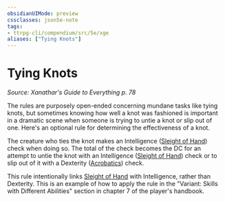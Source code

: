 ```yaml
---
obsidianUIMode: preview
cssclasses: json5e-note
tags:
- ttrpg-cli/compendium/src/5e/xge
aliases: ["Tying Knots"]
---
```

# Tying Knots
*Source: Xanathar's Guide to Everything p. 78* 

The rules are purposely open-ended concerning mundane tasks like tying knots, but sometimes knowing how well a knot was fashioned is important in a dramatic scene when someone is trying to untie a knot or slip out of one. Here's an optional rule for determining the effectiveness of a knot.

The creature who ties the knot makes an Intelligence ([Sleight of Hand](2-Mechanics/CLI/rules/skills.md#Sleight%20of%20Hand)) check when doing so. The total of the check becomes the DC for an attempt to untie the knot with an Intelligence ([Sleight of Hand](2-Mechanics/CLI/rules/skills.md#Sleight%20of%20Hand)) check or to slip out of it with a Dexterity ([Acrobatics](2-Mechanics/CLI/rules/skills.md#Acrobatics)) check.

This rule intentionally links [Sleight of Hand](2-Mechanics/CLI/rules/skills.md#Sleight%20of%20Hand) with Intelligence, rather than Dexterity. This is an example of how to apply the rule in the <span title="Player's Handbook">"Variant: Skills with Different Abilities"</span> section in chapter 7 of the player's handbook.